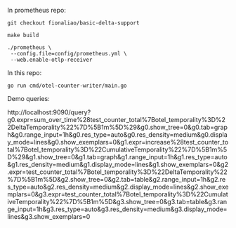 In prometheus repo:
```
git checkout fionaliao/basic-delta-support

make build

./prometheus \
 --config.file=config/prometheus.yml \
 --web.enable-otlp-receiver
```

In this repo:
```
go run cmd/otel-counter-writer/main.go
```

Demo queries:

http://localhost:9090/query?g0.expr=sum_over_time%28test_counter_total%7Botel_temporality%3D%22DeltaTemporality%22%7D%5B1m%5D%29&g0.show_tree=0&g0.tab=graph&g0.range_input=1h&g0.res_type=auto&g0.res_density=medium&g0.display_mode=lines&g0.show_exemplars=0&g1.expr=increase%28test_counter_total%7Botel_temporality%3D%22CumulativeTemporality%22%7D%5B1m%5D%29&g1.show_tree=0&g1.tab=graph&g1.range_input=1h&g1.res_type=auto&g1.res_density=medium&g1.display_mode=lines&g1.show_exemplars=0&g2.expr=test_counter_total%7Botel_temporality%3D%22DeltaTemporality%22%7D%5B1m%5D&g2.show_tree=0&g2.tab=table&g2.range_input=1h&g2.res_type=auto&g2.res_density=medium&g2.display_mode=lines&g2.show_exemplars=0&g3.expr=test_counter_total%7Botel_temporality%3D%22CumulativeTemporality%22%7D%5B1m%5D&g3.show_tree=0&g3.tab=table&g3.range_input=1h&g3.res_type=auto&g3.res_density=medium&g3.display_mode=lines&g3.show_exemplars=0
